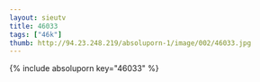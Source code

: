 ```yaml
--- 
layout: sieutv
title: 46033
tags: ["46k"]
thumb: http://94.23.248.219/absoluporn-1/image/002/46033.jpg
---
```

{% include absoluporn key="46033" %} 
